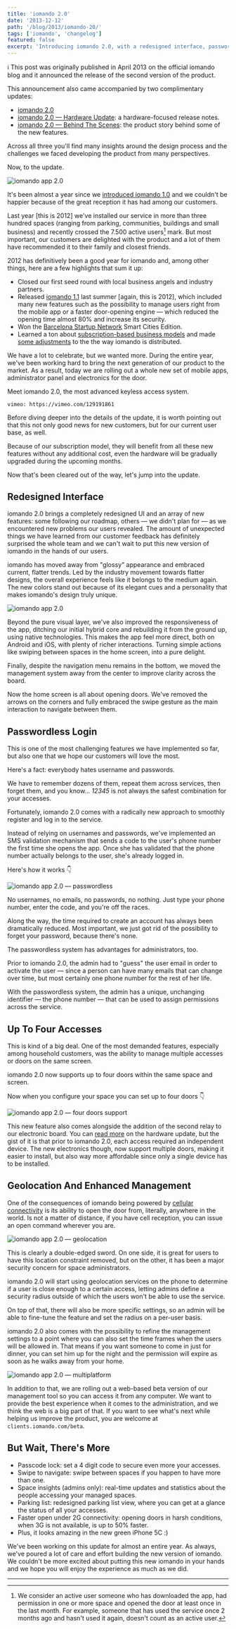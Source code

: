 ```yaml
---
title: 'iomando 2.0'
date: '2013-12-12'
path: '/blog/2013/iomando-20/'
tags: ['iomando', 'changelog']
featured: false
excerpt: 'Introducing iomando 2.0, with a redesigned interface, passwordless login, support for multiple doors, location-based permissions and much more.'
---
```


ℹ️ This post was originally published in April 2013 on the official iomando blog and it announced the release of the second version of the product.

This announcement also came accompanied by two complimentary updates:

- [iomando 2.0](/blog/2013/iomando-20)
- [iomando 2.0 — Hardware Update](/blog/2013/iomando-20-hardware): a hardware-focused release notes.
- [iomando 2.0 — Behind The Scenes](/blog/2014/iomando-20-behind): the product story behind some of the new features.

Across all three you'll find many insights around the design process and the challenges we faced developing the product from many perspectives.

Now, to the update.

![iomando app 2.0](../images/iomando-app-20-1.jpg 'iomando app 2.0')

It's been almost a year since we [introduced iomando 1.0](/blog/2013/iomando-10) and we couldn't be happier because of the great reception it has had among our customers.

Last year [this is 2012] we've installed our service in more than three hundred spaces (ranging from parking, communities, buildings and small business) and recently crossed the 7.500 active users[^1] mark. But most important, our customers are delighted with the product and a lot of them have recommended it to their family and closest friends.

2012 has definitively been a good year for iomando and, among other things, here are a few highlights that sum it up:

- Closed our first seed round with local business angels and industry partners.
- Released [iomando 1.1](/blog/2013/iomando-11) last summer [again, this is 2012], which included many new features such as the possibility to manage users right from the mobile app or a faster door-opening engine — which reduced the opening time almost 80% and increase its security.
- Won the [Barcelona Startup Network](https://twitter.com/WayraES/status/403594760273002496) Smart Cities Edition.
- Learned a ton about [subscription-based business models](/blog/2013/services-and-subscriptions) and made [some adjustments](/blog/2013/wrong-about-pricing) to the the way iomando is distributed.

We have a lot to celebrate, but we wanted more. During the entire year, we've been working hard to bring the next generation of our product to the market. As a result, today we are rolling out a whole new set of mobile apps, administrator panel and electronics for the door.

Meet iomando 2.0, the most advanced keyless access system.

`vimeo: https://vimeo.com/129191861`

Before diving deeper into the details of the update, it is worth pointing out that this not only good news for new customers, but for our current user base, as well.

Because of our subscription model, they will benefit from all these new features without any additional cost, even the hardware will be gradually upgraded during the upcoming months.

Now that's been cleared out of the way, let's jump into the update.

## Redesigned Interface

iomando 2.0 brings a completely redesigned UI and an array of new features: some following our roadmap, others — we didn't plan for — as we encountered new problems our users revealed. The amount of unexpected things we have learned from our customer feedback has definitely surprised the whole team and we can't wait to put this new version of iomando in the hands of our users.

iomando has moved away from "glossy" appearance and embraced current, flatter trends. Led by the industry movement towards flatter designs, the overall experience feels like it belongs to the medium again. The new colors stand out because of its elegant cues and a personality that makes iomando's design truly unique.

![iomando app 2.0](../images/iomando-app-20-2.jpg 'A redesigned interface that feels more like current flatter design trends, led by iOS 7')

Beyond the pure visual layer, we've also improved the responsiveness of the app, ditching our initial hybrid core and rebuilding it from the ground up, using native technologies. This makes the app feel more direct, both on Android and iOS, with plenty of richer interactions. Turning simple actions like swiping between spaces in the home screen, into a pure delight.

Finally, despite the navigation menu remains in the bottom, we moved the management system away from the center to improve clarity across the board.

Now the home screen is all about opening doors. We've removed the arrows on the corners and fully embraced the swipe gesture as the main interaction to navigate between them.

## Passwordless Login

This is one of the most challenging features we have implemented so far, but also one that we hope our customers will love the most.

Here's a fact: everybody hates username and passwords.

We have to remember dozens of them, repeat them across services, then forget them, and you know... _12345_ is not always the safest combination for your accesses.

Fortunately, iomando 2.0 comes with a radically new approach to smoothly register and log in to the service.

Instead of relying on usernames and passwords, we've implemented an SMS validation mechanism that sends a code to the user's phone number the first time she opens the app. Once she has validated that the phone number actually belongs to the user, she's already logged in.

Here's how it works 👇

![iomando app 2.0 — passwordless](../images/iomando-20-passwordless-login.jpg 'Here is how the passwordless feature works: no usernames, no emails, no passwords, no nothing')

No usernames, no emails, no passwords, no nothing. Just type your phone number, enter the code, and you're off the races.

Along the way, the time required to create an account has always been dramatically reduced. Most important, we just got rid of the possibility to forget your password, because there's none.

The passwordless system has advantages for administrators, too.

Prior to iomando 2.0, the admin had to "guess" the user email in order to activate the user — since a person can have many emails that can change over time, but most certainly one phone number for the rest of her life.

With the passwordless system, the admin has a unique, unchanging identifier — the phone number — that can be used to assign permissions across the service.

## Up To Four Accesses

This is kind of a big deal. One of the most demanded features, especially among household customers, was the ability to manage multiple accesses or doors on the same screen.

iomando 2.0 now supports up to four doors within the same space and screen.

Now when you configure your space you can set up to four doors 👇

![iomando app 2.0 — four doors support](../images/iomando-20-four-doors.jpg 'iomando 2.0 now supports up to four doors within the same space and screen')

This new feature also comes alongside the addition of the second relay to our electronic board. You can [read more](/blog/2013/iomando-20-hardware) on the hardware update, but the gist of it is that prior to iomando 2.0, each access required an independent device. The new electronics though, now support multiple doors, making it easier to install, but also way more affordable since only a single device has to be installed.

## Geolocation And Enhanced Management

One of the consequences of iomando being powered by [cellular connectivity](/blog/2013/betting-on-cellular) is its ability to open the door from, literally, anywhere in the world. Is not a matter of distance, if you have cell reception, you can issue an open command wherever you are.

![iomando app 2.0 — geolocation](../images/iomando-20-geolocation.jpg 'iomando will start using geolocation services on the phone to determine if a user is close enough to a certain access')

This is clearly a double-edged sword. On one side, it is great for users to have this location constraint removed, but on the other, it has been a major security concern for space administrators.

iomando 2.0 will start using geolocation services on the phone to determine if a user is close enough to a certain access, letting admins define a security radius outside of which the users won't be able to use the service.

On top of that, there will also be more specific settings, so an admin will be able to fine-tune the feature and set the radius on a per-user basis.

iomando 2.0 also comes with the possibility to refine the management settings to a point where you can also set the time frames when the users will be allowed in. That means if you want someone to come in just for dinner, you can set him up for the night and the permission will expire as soon as he walks away from your home.

![iomando app 2.0 — multiplatform](../images/iomando-20-multiplatform.jpg 'iomando will continue to support both Android and iOS')

In addition to that, we are rolling out a web-based beta version of our management tool so you can access it from any computer. We want to provide the best experience when it comes to the administration, and we think the web is a big part of that. If you want to see what's next while helping us improve the product, you are welcome at `clients.iomando.com/beta`.

## But Wait, There's More

- Passcode lock: set a 4 digit code to secure even more your accesses.
- Swipe to navigate: swipe between spaces if you happen to have more than one.
- Space insights (admins only): real-time updates and statistics about the people accessing your managed spaces.
- Parking list: redesigned parking list view, where you can get at a glance the status of all your accesses.
- Faster open under 2G connectivity: opening doors in harsh conditions, when 3G is not available, is up to 50% faster.
- Plus, it looks amazing in the new green iPhone 5C :)

We've been working on this update for almost an entire year. As always, we've poured a lot of care and effort building the new version of iomando. We couldn't be more excited about putting this new iomando in your hands and we hope you will enjoy the experience as much as we did.

---

[^1]: We consider an active user someone who has downloaded the app, had permission in one or more space and opened the door at least once in the last month. For example, someone that has used the service once 2 months ago and hasn't used it again, doesn't count as an active user.
